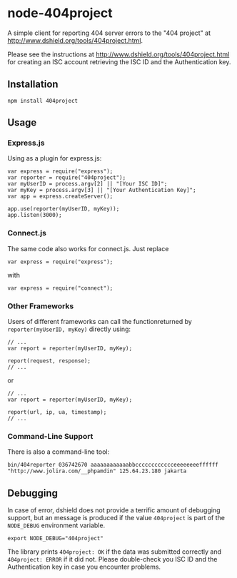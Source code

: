node-404project
=====================

A simple client for reporting 404 server errors to the "404 project" at http://www.dshield.org/tools/404project.html.

Please see the instructions at http://www.dshield.org/tools/404project.html for creating an ISC account retrieving
the ISC ID and the Authentication key.

Installation
---------------------

```
npm install 404project
```

Usage
---------------------

### Express.js

Using as a plugin for express.js:

```
var express = require("express");
var reporter = require("404project");
var myUserID = process.argv[2] || "[Your ISC ID]";
var myKey = process.argv[3] || "[Your Authentication Key]";
var app = express.createServer();

app.use(reporter(myUserID, myKey));
app.listen(3000);
```

### Connect.js

The same code also works for connect.js. Just replace

```
var express = require("express");
```

with

```
var express = require("connect");
```

### Other Frameworks

Users of different frameworks can call the functionreturned by ``reporter(myUserID, myKey)`` directly using:

```
// ...
var report = reporter(myUserID, myKey);

report(request, response);
// ...
```

or

```
// ...
var report = reporter(myUserID, myKey);

report(url, ip, ua, timestamp);
// ...
```

### Command-Line Support

There is also a command-line tool:

```
bin/404reporter 036742670 aaaaaaaaaaaabbcccccccccccceeeeeeeeffffff "http://www.jolira.com/__phpamdin" 125.64.23.180 jakarta
```

Debugging
---------------------

In case of error, dshield does not provide a terrific amount of debugging support, but an message is produced
if the value ``404project`` is part of the ``NODE_DEBUG`` environment variable.

```
export NODE_DEBUG="404project"
```

The library prints ``404project: OK`` if the data was submitted correctly and ``404project: ERROR`` if it did not.
Please double-check you ISC ID and the Authentication key in case you encounter problems.

